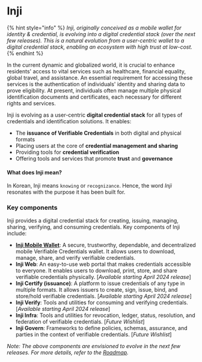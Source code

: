 # Inji

{% hint style="info" %}
_Inji, originally conceived as a mobile wallet for identity & credential, is evolving into a digital credential stack (over the next few releases). This is a natural evolution from a user-centric wallet to a digital credential stack, enabling an ecosystem with high trust at low-cost._
{% endhint %}

In the current dynamic and globalized world, it is crucial to enhance residents' access to vital services such as healthcare, financial equality, global travel, and assistance. An essential requirement for accessing these services is the authentication of individuals' identity and sharing data to prove eligibility. At present, individuals often manage multiple physical identification documents and certificates, each necessary for different rights and services.

Inji is evolving as a user-centric **digital credential stack** for all types of credentials and identification solutions. It enables:

* The **issuance of Verifiable Credentials** in both digital and physical formats
* Placing users at the core of **credential management and sharing**
* Providing tools for **credential verification**
* Offering tools and services that promote **trust** and **governance**

#### What does Inji mean?

In Korean, Inji means `knowing` or `recognizance`. Hence, the word _Inji_ resonates with the purpose it has been built for.

### Key components

Inji provides a digital credential stack for creating, issuing, managing, sharing, verifying, and consuming credentials. Key components of Inji include:

* [**Inji Mobile Wallet**](overview.md): A secure, trustworthy, dependable, and decentralized mobile Verifiable Credentials wallet. It allows users to download, manage, share, and verify verifiable credentials.&#x20;
* **Inji Web**: An easy-to-use web portal that makes credentials accessible to everyone. It enables users to download, print, store, and share verifiable credentials physically. \[_Available starting April 2024 release_]
* **Inji Certify (issuance)**: A platform to issue credentials of any type in multiple formats. It allows issuers to create, sign, issue, bind, and store/hold verifiable credentials. \[_Available starting April 2024 release_]
* **Inji Verify**: Tools and utilities for consuming and verifying credentials. \[_Available starting April 2024 release_]
* **Inji Infra**: Tools and utilities for revocation, ledger, status, resolution, and federation of verifiable credentials. \[_Future Wishlist_]
* **Inji Govern**: Frameworks to define policies, schemas, assurance, and parties in the context of verifiable credentials. \[_Future Wishlist_]

_Note: The above components are envisioned to evolve in the next few releases. For more details, refer to the_ [_Roadmap_](https://docs.mosip.io/1.2.0/roadmap)_._



